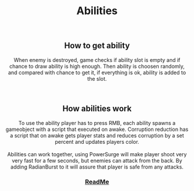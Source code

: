 <h1 align="center">Abilities</h1>


<br>
<h2 align="center">How to get ability</h2>
<p align="center">
  When enemy is destroyed, game checks if ability slot is empty and if chance to draw ability is high enough. Then ability is choosen randomly, and compared with chance to get it, if everything is ok, ability is added to the slot.
</p>


<br>
<h2 align="center">How abilities work</h2>
<p align="center">
  To use the ability player has to press RMB, each ability spawns a gameobject with a script that executed on awake.
  Corruption reduction has a script that on awake gets player stats and reduces corruption by a set percent and updates players color.
  <br><br>
  Abilities can work together, using PowerSurge will make player shoot very very fast for a few seconds, but enemies can attack from the back. By adding RadianBurst to it will assure that player is safe from any attacks.
</p>




<h3 align="center">
  <a href="README.md">ReadMe</a>
</h3>
